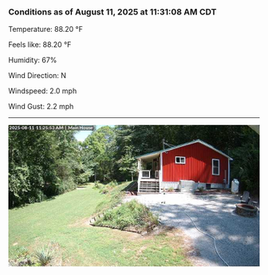 ### Conditions as of August 11, 2025 at 11:31:08 AM CDT 

Temperature: 88.20 &deg;F

Feels like: 88.20 &deg;F

Humidity: 67%

Wind Direction: N

Windspeed: 2.0 mph

Wind Gust: 2.2 mph

---

<img src="./images/latest.jpeg"/>

